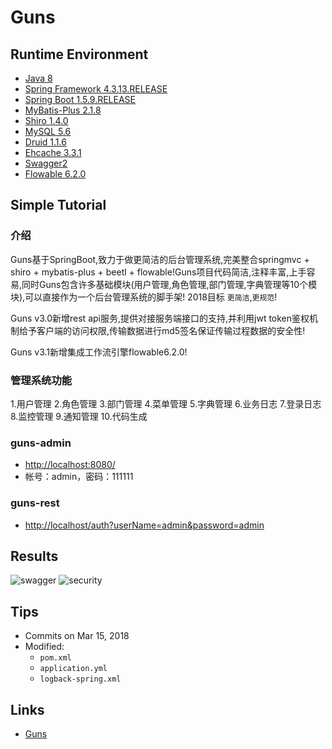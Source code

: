 # Guns

## Runtime Environment
- [Java 8](http://www.oracle.com/technetwork/java/javase/downloads/jdk8-downloads-2133151.html)
- [Spring Framework 4.3.13.RELEASE](http://projects.spring.io/spring-framework)
- [Spring Boot 1.5.9.RELEASE](https://projects.spring.io/spring-boot)
- [MyBatis-Plus 2.1.8](https://github.com/baomidou/mybatis-plus)
- [Shiro 1.4.0](http://shiro.apache.org/download.html)
- [MySQL 5.6](http://www.mysql.com/)
- [Druid 1.1.6](https://github.com/alibaba/druid)
- [Ehcache 3.3.1](http://www.ehcache.org/downloads/)
- [Swagger2](https://swagger.io/)
- [Flowable 6.2.0](https://www.flowable.org/downloads.html)

## Simple Tutorial
### 介绍
Guns基于SpringBoot,致力于做更简洁的后台管理系统,完美整合springmvc + shiro + mybatis-plus + beetl + flowable!Guns项目代码简洁,注释丰富,上手容易,同时Guns包含许多基础模块(用户管理,角色管理,部门管理,字典管理等10个模块),可以直接作为一个后台管理系统的脚手架! 2018目标 `更简洁`,`更规范`!

Guns v3.0新增rest api服务,提供对接服务端接口的支持,并利用jwt token鉴权机制给予客户端的访问权限,传输数据进行md5签名保证传输过程数据的安全性!

Guns v3.1新增集成工作流引擎flowable6.2.0!

### 管理系统功能
1.用户管理 2.角色管理 3.部门管理 4.菜单管理 5.字典管理 6.业务日志 7.登录日志 8.监控管理 9.通知管理 10.代码生成

### guns-admin
- [http://localhost:8080/](http://localhost:8080/)
- 帐号：admin，密码：111111

### guns-rest
- [http://localhost/auth?userName=admin&password=admin](http://localhost/auth?userName=admin&password=admin)

## Results
![swagger](https://git.oschina.net/uploads/images/2017/0604/194616_36ed7fd6_551203.png)
![security](https://git.oschina.net/uploads/images/2017/0526/103746_6b4129ed_551203.png)

## Tips
- Commits on Mar 15, 2018
- Modified:
	- `pom.xml`
	- `application.yml`
	- `logback-spring.xml`

## Links
- [Guns](https://github.com/stylefeng/Guns)
